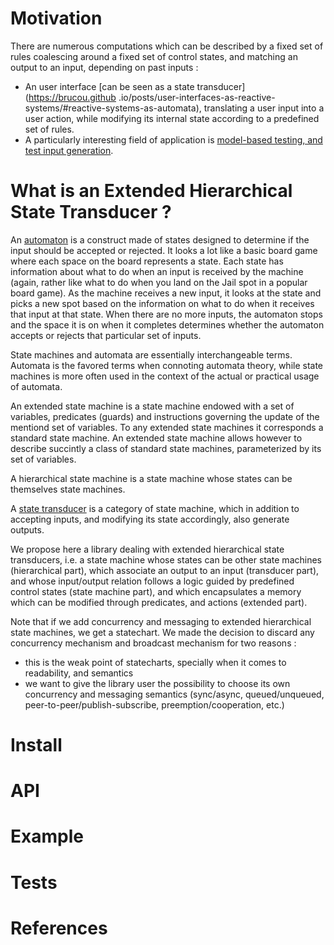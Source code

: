 # Motivation
There are numerous computations which can be described by a fixed set of 
 rules coalescing around a fixed set of control states, and matching an output to an input, 
 depending on past inputs : 

- An user interface [can be seen as a state transducer](https://brucou.github
.io/posts/user-interfaces-as-reactive-systems/#reactive-systems-as-automata), translating a user input into a user action,
 while modifying its internal state according to a predefined set of rules. 
- A particularly interesting field of application is [model-based testing, and test input 
generation](https://pdfs.semanticscholar.org/f8e6/b3019c0d5422f35d2d98c242f149184992a3.pdf).

# What is an Extended Hierarchical State Transducer ? 
An [automaton](https://en.wikipedia.org/wiki/Automata_theory) is a construct made of states designed to determine if the input should be accepted 
or rejected. It looks a lot like a basic board game where each space on the board represents a state. Each state has information about what to do when an input is received by the machine (again, rather like what to do when you land on the Jail spot in a popular board game). As the machine receives a new input, it looks at the state and picks a new spot based on the information on what to do when it receives that input at that state. When there are no more inputs, the automaton stops and the space it is on when it completes determines whether the automaton accepts or rejects that particular set of inputs.

State machines and automata are essentially interchangeable terms. Automata is the favored terms 
when connoting automata theory, while state machines is more often used in the context of the 
actual or practical usage of automata.

An extended state machine is a state machine endowed with a set of variables, predicates (guards)
and instructions governing the update of the mentiond set of variables. To any extended state 
machines it corresponds a standard state machine. An extended state machine allows however to 
describe succintly a class of standard state machines, parameterized by its set of variables.

A hierarchical state machine is a state machine whose states can be themselves state machines.

A [state transducer](https://en.wikipedia.org/wiki/Finite-state_transducer) is a category of 
state machine, which in addition to accepting inputs, and modifying its state accordingly, also 
generate outputs.

We propose here a library dealing with extended hierarchical state transducers, i.e. a state machine
whose states can be other state machines (hierarchical part), which associate an output to an 
input (transducer part), and whose input/output relation follows a logic guided by 
predefined control states (state machine part), and which encapsulates a memory which can be 
modified through predicates, and actions (extended part).

Note that if we add concurrency and messaging to extended hierarchical state machines, we get a 
statechart. We made the decision to discard any concurrency mechanism and broadcast mechanism for
 two reasons :
 
 - this is the weak point of statecharts, specially when it comes to readability, and semantics 
 - we want to give the library user the possibility to choose its own concurrency and 
 messaging semantics (sync/async, queued/unqueued, peer-to-peer/publish-subscribe, 
 preemption/cooperation, etc.)

# Install

# API

# Example

# Tests

# References

